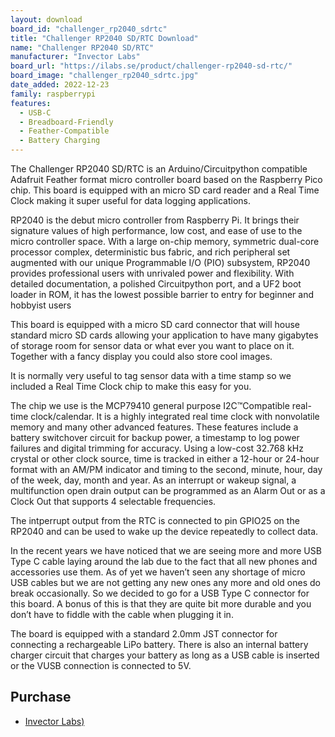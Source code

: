 ```yaml
---
layout: download
board_id: "challenger_rp2040_sdrtc"
title: "Challenger RP2040 SD/RTC Download"
name: "Challenger RP2040 SD/RTC"
manufacturer: "Invector Labs"
board_url: "https://ilabs.se/product/challenger-rp2040-sd-rtc/"
board_image: "challenger_rp2040_sdrtc.jpg"
date_added: 2022-12-23
family: raspberrypi
features:
  - USB-C
  - Breadboard-Friendly
  - Feather-Compatible
  - Battery Charging
---
```


The Challenger RP2040 SD/RTC is an Arduino/Circuitpython compatible Adafruit Feather format micro controller board based on the Raspberry Pico chip. This board is equipped with an micro SD card reader and a Real Time Clock making it super useful for data logging applications.

RP2040 is the debut micro controller from Raspberry Pi. It brings their signature values of high performance, low cost, and ease of use to the micro controller space. With a large on-chip memory, symmetric dual-core processor complex, deterministic bus fabric, and rich peripheral set augmented with our unique Programmable I/O (PIO) subsystem, RP2040 provides professional users with unrivaled power and flexibility. With detailed documentation, a polished Circuitpython port, and a UF2 boot loader in ROM, it has the lowest possible barrier to entry for beginner and hobbyist users

This board is equipped with a micro SD card connector that will house standard micro SD cards allowing your application to have many gigabytes of storage room for sensor data or what ever you want to place on it. Together with a fancy display you could also store cool images.

It is normally very useful to tag sensor data with a time stamp so we included a Real Time Clock chip to make this easy for you.

The chip we use is the MCP79410 general purpose I2C™Compatible real-time clock/calendar. It is a highly integrated real time clock with nonvolatile memory and many other advanced features. These features include a battery switchover circuit for backup power, a timestamp to log power failures and digital trimming for accuracy. Using a low-cost 32.768 kHz crystal or other clock source, time is tracked in either a 12-hour or 24-hour format with an AM/PM indicator and timing to the second, minute, hour, day of the week, day, month and year. As an interrupt or wakeup signal, a multifunction open drain output can be programmed as an Alarm Out or as a Clock Out that supports 4 selectable frequencies.

The intperrupt output from the RTC is connected to pin GPIO25 on the RP2040 and can be used to wake up the device repeatedly to collect data.

In the recent years we have noticed that we are seeing more and more USB Type C cable laying around the lab due to the fact that all new phones and accessories use them. As of yet we haven’t seen any shortage of micro USB cables but we are not getting any new ones any more and old ones do break occasionally. So we decided to go for a USB Type C connector for this board. A bonus of this is that they are quite bit more durable and you don’t have to fiddle with the cable when plugging it in.

The board is equipped with a standard 2.0mm JST connector for connecting a rechargeable LiPo battery. There is also an internal battery charger circuit that charges your battery as long as a USB cable is inserted or the VUSB connection is connected to 5V.

## Purchase

* [Invector Labs)](https://ilabs.se/product/challenger-rp2040-sd-rtc/)
